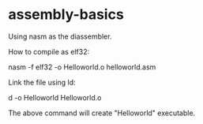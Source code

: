 # assembly-basics

Using nasm as the diassembler.

How to compile as elf32:

nasm -f elf32 -o Helloworld.o helloworld.asm  

Link the file using ld:

d -o Helloworld Helloworld.o 

The above command will create "Helloworld" executable.
